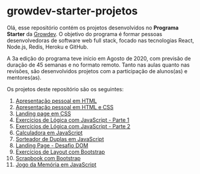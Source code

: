 # growdev-starter-projetos

Olá, esse repositório contém os projetos desenvolvidos no **Programa Starter** da [Growdev](https://growdev.com.br/starter).  O objetivo do programa é formar pessoas desenvolvedoras de software web full stack, focado nas tecnologias React, Node.js, Redis, Heroku e GitHub.

A 3a edição do programa teve início em Agosto de 2020, com previsão de duração de 45 semanas e no formato remoto. Tanto nas aulas quanto nas revisões, são desenvolvidos projetos com a participação de alunos(as) e mentores(as).

Os projetos deste repositório são os seguintes:

 1. [Apresentação pessoal em HTML](https://github.com/fpsaraiva/growdev-starter-projetos/tree/main/apresentacao-pessoal-html)
 2. [Apresentação pessoal em HTML e CSS](https://github.com/fpsaraiva/growdev-starter-projetos/tree/main/apresentacao-pessoal-html-css)
 3. [Landing page em CSS](https://github.com/fpsaraiva/growdev-starter-projetos/tree/main/landing-page-css)
 4. [Exercícios de Lógica com JavaScript - Parte 1](https://github.com/fpsaraiva/growdev-starter-projetos/tree/main/exercicios-js-parte-1)
 5. [Exercícios de Lógica com JavaScript - Parte 2](https://github.com/fpsaraiva/growdev-starter-projetos/tree/main/exercicios-js-parte-2)
 6. [Calculadora em JavaScript](https://github.com/fpsaraiva/growdev-starter-projetos/tree/main/calculadora-js)
 7. [Sorteador de Duplas em JavaScript](https://github.com/fpsaraiva/growdev-starter-projetos/tree/main/sorteador-js)
 8. [Landing Page - Desafio DOM](https://github.com/fpsaraiva/growdev-starter-projetos/tree/main/landing-page-dom)
 9. [Exercícios de Layout com Bootstrap](https://github.com/fpsaraiva/growdev-starter-projetos/tree/main/exercicios-bootstrap)
 10. [Scrapbook com Bootstrap](https://github.com/fpsaraiva/growdev-starter-projetos/tree/main/scrapbook)
 11. [Jogo da Memória em JavaScript](https://github.com/fpsaraiva/growdev-starter-projetos/tree/main/jogo-memoria)